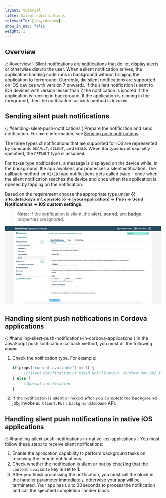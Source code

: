 ```yaml
---
layout: tutorial
title: Silent notifications
relevantTo: [ios,cordova]
show_in_nav: false
weight: 1
---
```

<!-- NLS_CHARSET=UTF-8 -->
## Overview
{: #overview }
Silent notifications are notifications that do not display alerts or otherwise disturb the user. When a silent notification arrives, the application handing code runs in background without bringing the application to foreground. Currently, the silent notifications are supported on iOS devices with version 7 onwards. If the silent notification is sent to iOS devices with version lesser than 7, the notification is ignored if the application is running in background. If the application is running in the foreground, then the notification callback method is invoked.

## Sending silent push notifications
{: #sending-silent-push-notifications }
Prepare the notification and send notification. For more information, see [Sending push notifications](../../sending-notifications).

The three types of notifications that are supported for iOS are represented by constants `DEFAULT`, `SILENT`, and `MIXED`. When the type is not explicitly specified, the `DEFAULT` type is assumed.

For `MIXED` type notifications, a message is displayed on the device while, in the background, the app awakens and processes a silent notification. The callback method for `MIXED` type notifications gets called twice - once when the silent notification reaches the device and once when the application is opened by tapping on the notification.

Based on the requirement choose the appropriate type under **{{ site.data.keys.mf_console }} → [your application] → Push → Send Notifications → iOS custom settings**. 

> **Note:** If the notification is silent, the **alert**, **sound**, and **badge** properties are ignored.

![Setting notification type for iOS silent notifications in the {{ site.data.keys.mf_console }}](notification-type-for-silent-notifications.png)

## Handling silent push notifications in Cordova applications
{: #handling-silent-push-notifications-in-cordova-applications }
In the JavaScript push notification callback method, you must do the following steps:

1. Check the notification type. For example:

   ```javascript
   if(props['content-available'] == 1) {
        //Silent Notification or Mixed Notification. Perform non-GUI tasks here.
   } else {
        //Normal notification
   }
   ```

2. If the notification is silent or mixed, after you complete the background job, invoke `WL.Client.Push.backgroundJobDone` API.

## Handling silent push notifications in native iOS applications
{: #handling-silent-push-notifications-in-native-ios-applications }
You must follow these steps to receive silent notifications:

1. Enable the application capability to perform background tasks on receiving the remote notifications.
2. Check whether the notification is silent or not by checking that the `content-available` key is set to **1**.
3. After you finish processing the notification, you must call the block in the handler parameter immediately, otherwise  your app will be terminated. Your app has up to 30 seconds to process the notification and call the specified completion handler block.
